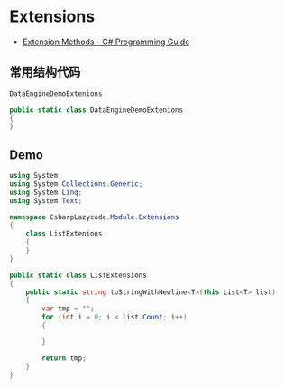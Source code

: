 # Extensions

- [Extension Methods - C# Programming Guide](https://docs.microsoft.com/en-us/dotnet/csharp/programming-guide/classes-and-structs/extension-methods)

## 常用结构代码

```c#
DataEngineDemoExtenions

public static class DataEngineDemoExtenions
{
}
```

## Demo

```c#
using System;
using System.Collections.Generic;
using System.Linq;
using System.Text;

namespace CsharpLazycode.Module.Extensions
{
    class ListExtenions
    {
    }
}

public static class ListExtensions
{
    public static string toStringWithNewline<T>(this List<T> list)
    {
        var tmp = "";
        for (int i = 0; i < list.Count; i++)
        {

        }

        return tmp;
    }
}

```
